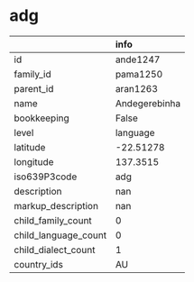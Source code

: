# adg
|                      | info          |
|:---------------------|:--------------|
| id                   | ande1247      |
| family_id            | pama1250      |
| parent_id            | aran1263      |
| name                 | Andegerebinha |
| bookkeeping          | False         |
| level                | language      |
| latitude             | -22.51278     |
| longitude            | 137.3515      |
| iso639P3code         | adg           |
| description          | nan           |
| markup_description   | nan           |
| child_family_count   | 0             |
| child_language_count | 0             |
| child_dialect_count  | 1             |
| country_ids          | AU            |